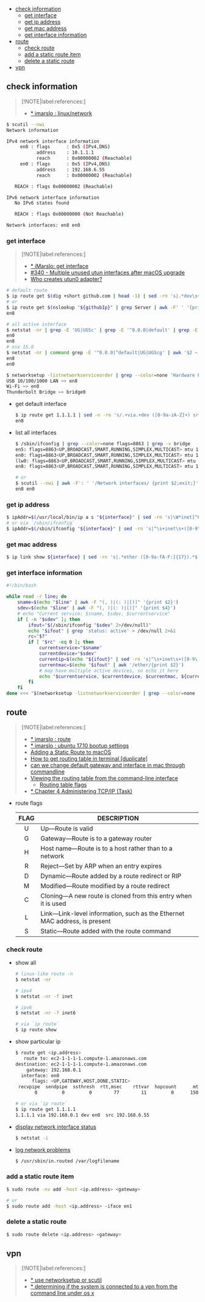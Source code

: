 <!-- START doctoc generated TOC please keep comment here to allow auto update -->
<!-- DON'T EDIT THIS SECTION, INSTEAD RE-RUN doctoc TO UPDATE -->

- [check information](#check-information)
  - [get interface](#get-interface)
  - [get ip address](#get-ip-address)
  - [get mac address](#get-mac-address)
  - [get interface information](#get-interface-information)
- [route](#route)
  - [check route](#check-route)
  - [add a static route item](#add-a-static-route-item)
  - [delete a static route](#delete-a-static-route)
- [vpn](#vpn)

<!-- END doctoc generated TOC please keep comment here to allow auto update -->

## check information

> [!NOTE|label:references:]
> - [* imarslo : linux/network](../linux/network.html)

```bash
$ scutil --nwi
Network information

IPv4 network interface information
     en8 : flags      : 0x5 (IPv4,DNS)
           address    : 10.1.1.1
           reach      : 0x00000002 (Reachable)
     en0 : flags      : 0x5 (IPv4,DNS)
           address    : 192.168.6.55
           reach      : 0x00000002 (Reachable)

   REACH : flags 0x00000002 (Reachable)

IPv6 network interface information
   No IPv6 states found

   REACH : flags 0x00000000 (Not Reachable)

Network interfaces: en8 en0
```

### get interface

> [!NOTE|label:references:]
> - [* iMarslo: get interface](../linux/network.md#get-interface-by-command)
> - [#340 - Multiple unused utun interfaces after macOS upgrade](https://github.com/Tunnelblick/Tunnelblick/issues/340)
> - [Who creates utun0 adapter?](https://apple.stackexchange.com/a/310221/254265)

```bash
# default route
$ ip route get $(dig +short github.com | head -1) | sed -rn 's|.*dev\s+(\S+)\s+src.*$|\1|p')
# or
$ ip route get $(nslookup "${githubIp}" | grep Server | awk -F' ' '{print $NF}') | sed -rn 's|.*dev\s+(\S+)\s+src.*$|\1|p'
en8

# all active interface
$ netstat -nr | grep -E 'UG|UGSc' | grep -E '^0.0.0|default' | grep -E '[0-9.]{7,15}' | awk '{print $NF}'
en0
en8
# osx 15.0
$ netstat -nr | command grep -E '^0.0.0|^default|UG|UGScg' | awk '$2 ~ /([0-9]{1,3}\.){3}[0-9]{1,3}/' | awk '{print $NF}'
en8
en0

$ networksetup -listnetworkserviceorder | grep --color=none 'Hardware Port' | awk -F'(, )|(: )|[)]' '{print $2, "~>", $4}'
USB 10/100/1000 LAN ~> en8
Wi-Fi ~> en0
Thunderbolt Bridge ~> bridge0
```

- get default interface
  ```bash
  $ ip route get 1.1.1.1 | sed -n -re 's/.+via.+dev ([0-9a-zA-Z]+) src.+$/\1/p'
  en8
  ```

- list all interfaces
  ```bash
  $ /sbin/ifconfig | grep --color=none flags=8863 | grep -v bridge
  en5: flags=8863<UP,BROADCAST,SMART,RUNNING,SIMPLEX,MULTICAST> mtu 1500
  en0: flags=8863<UP,BROADCAST,SMART,RUNNING,SIMPLEX,MULTICAST> mtu 1500
  llw0: flags=8863<UP,BROADCAST,SMART,RUNNING,SIMPLEX,MULTICAST> mtu 1500
  en8: flags=8863<UP,BROADCAST,SMART,RUNNING,SIMPLEX,MULTICAST> mtu 1500

  # or
  $ scutil --nwi | awk -F': ' '/Network interfaces/ {print $2;exit;}'
  en8 en0
  ```

### get ip address
```bash
$ ipAddr=$(/usr/local/bin/ip a s "${interface}" | sed -rn 's|\W*inet[^6]\W*([0-9\.]{7,15}).*$|\1|p')
# or via `/sbin/ifconfig`
$ ipAddr=$(/sbin/ifconfig "${interface}" | sed -rn 's|^\s+inet\s+([0-9\.]+))
```

### get mac address
```bash
$ ip link show ${interface} | sed -rn 's|.*ether ([0-9a-fA-F:]{17}).*$|\1|p' | sed 's|:||g' | tr [a-z] [A-Z]
```

### get interface information
```bash
#!/bin/bash

while read -r line; do
    sname=$(echo "$line" | awk -F "(, )|(: )|[)]" '{print $2}')
    sdev=$(echo "$line" | awk -F "(, )|(: )|[)]" '{print $4}')
    # echo "Current service: $sname, $sdev, $currentservice"
    if [ -n "$sdev" ]; then
        ifout="$(/sbin/ifconfig "$sdev" 2>/dev/null)"
        echo "$ifout" | grep 'status: active' > /dev/null 2>&1
        rc="$?"
        if [ "$rc" -eq 0 ]; then
            currentservice="$sname"
            currentdevice="$sdev"
            currentip=$(echo "${ifout}" | sed -rn 's|^\s+inet\s+([0-9\.]+).*$|\1|p')
            currentmac=$(echo "$ifout" | awk '/ether/{print $2}')
            # may have multiple active devices, so echo it here
            echo "$currentservice, $currentdevice, $currentmac, ${currentip}"
        fi
    fi
done <<< "$(networksetup -listnetworkserviceorder | grep --color=none 'Hardware Port')"
```

## route

> [!NOTE|label:references:]
> - [* imarslo : route](../devops/network.html#route)
> - [* imarslo : ubuntu 17.10 bootup settings](../linux/ubuntu/systemctl.html#ubuntu-1710-bootup-settings)
> - [Adding a Static Route to macOS](https://support.justaddpower.com/kb/article/320-adding-a-static-route-to-macos/)
> - [How to get routing table in terminal [duplicate]](https://apple.stackexchange.com/a/222578/254265)
> - [can we change default gateway and interface in mac through commandline](https://stackoverflow.com/a/37552894/2940319)
> - [Viewing the routing table from the command-line interface](https://library.netapp.com/ecmdocs/ECMP1155586/html/GUID-BA9AD6B9-B994-4F41-B5A0-C22071BAB2A4.html)
>   - [Routing table flags](https://library.netapp.com/ecmdocs/ECMP1155586/html/GUID-07F1F043-7AB7-4749-8F8D-727929233E62.html)
> - [* Chapter 4 Administering TCP/IP (Task)](https://docs.oracle.com/cd/E19683-01/806-4075/6jd69oa7h/index.html)

- route flags

  | FLAG | DESCRIPTION                                                               |
  |:----:|---------------------------------------------------------------------------|
  |   U  | Up—Route is valid                                                         |
  |   G  | Gateway—Route is to a gateway router                                      |
  |   H  | Host name—Route is to a host rather than to a network                     |
  |   R  | Reject—Set by ARP when an entry expires                                   |
  |   D  | Dynamic—Route added by a route redirect or RIP                            |
  |   M  | Modified—Route modified by a route redirect                               |
  |   C  | Cloning—A new route is cloned from this entry when it is used             |
  |   L  | Link—Link-level information, such as the Ethernet MAC address, is present |
  |   S  | Static—Route added with the route command                                 |


### check route
- show all
  ```bash
  # linux-like route -n
  $ netstat -nr

  # ipv4
  $ netstat -nr -f inet

  # ipv6
  $ netstat -nr -f inet6

  # via `ip route`
  $ ip route show
  ```

- show particular ip
  ```bash
  $ route get <ip.address>
     route to: ec2-1-1-1-1.compute-1.amazonaws.com
  destination: ec2-1-1-1-1.compute-1.amazonaws.com
      gateway: 192.168.0.1
    interface: en0
        flags: <UP,GATEWAY,HOST,DONE,STATIC>
   recvpipe  sendpipe  ssthresh  rtt,msec    rttvar  hopcount      mtu     expire
         0         0         0        77        11         0      1500         0

  # or via `ip route`
  $ ip route get 1.1.1.1
  1.1.1.1 via 192.168.0.1 dev en0  src 192.168.6.55
  ```

- [display network interface status](https://docs.oracle.com/cd/E19683-01/806-4075/ipconfig-proc-56/index.html)
  ```bash
  $ netstat -i
  ```

- [log network problems](https://docs.oracle.com/cd/E19683-01/806-4075/ipconfig-146/index.html)
  ```bash
  $ /usr/sbin/in.routed /var/logfilename
  ```

### add a static route item
```bash
$ sudo route -nv add -host <ip.address> <gateway>

# or
$ sudo route add -host <ip.address> -iface en1
```

### delete a static route
```bash
$ sudo route delete <ip.address> <gateway>
```

## vpn

> [!NOTE|label:references:]
> - [* use networksetup or scutil](https://apple.stackexchange.com/a/419190/254265)
> - [* determining if the system is connected to a vpn from the command line under os x](https://support.moonpoint.com/os/os-x/vpn_connected.php)

